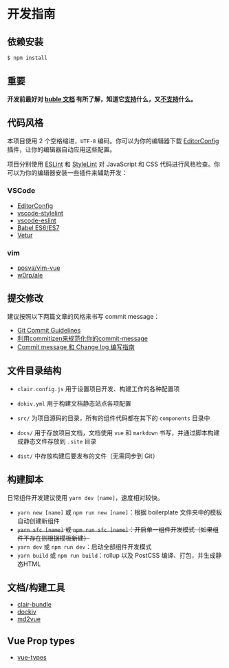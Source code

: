 #  开发指南

## 依赖安装

```bash
$ npm install
```

## 重要

**开发前最好对 [buble 文档](https://buble.surge.sh/guide/) 有所了解，知道它[支持](https://buble.surge.sh/guide/#supported-features)什么，又[不支持](https://buble.surge.sh/guide/#unsupported-features)什么。**


## 代码风格

本项目使用 2 个空格缩进，`UTF-8` 编码。你可以为你的编辑器下载 [EditorConfig](http://editorconfig.org/) 插件，让你的编辑器自动应用这些配置。

项目分别使用 [ESLint](https://eslint.org/) 和 [StyleLint](https://stylelint.io/) 对 JavaScript 和 CSS 代码进行风格检查。你可以为你的编辑器安装一些插件来辅助开发：

### VSCode

* [EditorConfig](https://marketplace.visualstudio.com/items?itemName=EditorConfig.EditorConfig)
* [vscode-stylelint](https://marketplace.visualstudio.com/items?itemName=shinnn.stylelint)
* [vscode-eslint](https://marketplace.visualstudio.com/items?itemName=dbaeumer.vscode-eslint)
* [Babel ES6/ES7](https://marketplace.visualstudio.com/items?itemName=dzannotti.vscode-babel-coloring)
* [Vetur](https://marketplace.visualstudio.com/items?itemName=octref.vetur)

### vim
* [posva/vim-vue](https://github.com/posva/vim-vue)
* [w0rp/ale](https://github.com/w0rp/ale)



## 提交修改

建议按照以下两篇文章的风格来书写 commit message：

* [Git Commit Guidelines](https://gist.github.com/brianclements/841ea7bffdb01346392c)
* [利用commitizen来规范化你的commit-message](http://www.jianshu.com/p/55f681604fca)
* [Commit message 和 Change log 编写指南](http://www.ruanyifeng.com/blog/2016/01/commit_message_change_log.html)



## 文件目录结构

- `clair.config.js` 用于设置项目开发、构建工作的各种配置项
- `dokiv.yml` 用于构建文档静态站点各项配置

- `src/` 为项目源码的目录，所有的组件代码都在其下的 `components` 目录中
- `docs/` 用于存放项目文档，文档使用 `vue` 和 `markdown` 书写，并通过脚本构建成静态文件存放到 `.site` 目录
- `dist/` 中存放构建后要发布的文件（无需同步到 Git）



## 构建脚本

日常组件开发建议使用 `yarn dev [name]`，速度相对较快。

* `yarn new [name]` 或 `npm run new [name]`：根据 boilerplate 文件夹中的模板自动创建新组件
* <del>`yarn sfc [name]` 或 `npm run sfc [name]`：开启单一组件开发模式（如果组件不存在则根据模板新建）</del>
* `yarn dev` 或 `npm run dev`：启动全部组件开发模式
* `yarn build` 或 `npm run build`：rollup 以及 PostCSS 编译、打包，并生成静态HTML


## 文档/构建工具

- [clair-bundle](https://github.com/clair-design/clair-bundle)
- [dockiv](https://github.com/AngusFu/dokiv)
- [md2vue](https://github.com/AngusFu/md2vue)


## Vue Prop types

- [vue-types](https://github.com/dwightjack/vue-types)
